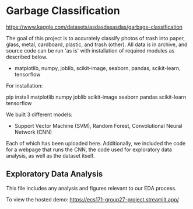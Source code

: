 # Garbage Classification 
https://www.kaggle.com/datasets/asdasdasasdas/garbage-classification

The goal of this project is to accurately classify photos of trash into paper, glass, metal, cardboard, plastic, and trash (other).
All data is in archive, and source code can be run 'as is' with installation of required modules as described below. 
- matplotlib, numpy, joblib, scikit-image, seaborn, pandas, scikit-learn, tensorflow
  
For installation:

pip install matplotlib numpy joblib scikit-image seaborn pandas scikit-learn tensorflow


We built 3 different models:
- Support Vector Machine (SVM), Random Forest, Convolutional Neural Network (CNN)

  
Each of which has been uploaded here. Additionally, we included the code for a webpage that runs the CNN, the code used for exploratory data analysis, as well as the dataset itself. 
## Exploratory Data Analysis
This file includes any analysis and figures relevant to our EDA process. 

To view the hosted demo: https://ecs171-group27-project.streamlit.app/
